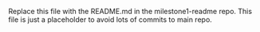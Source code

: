  Replace this file with the README.md in the milestone1-readme repo. This file is just a placeholder to avoid lots of commits to main repo.